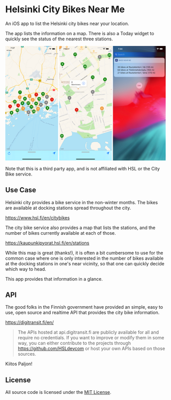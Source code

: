 # Helsinki City Bikes Near Me

An iOS app to list the Helsinki city bikes near your location.

The app lists the information on a map. There is also a Today widget
to quickly see the status of the nearest three stations.

<img src="Artwork/Screenshot.png" width="622" alt="Screenshots of the App"/>

Note that this is a third party app, and is not affiliated with HSL or
the City Bike service.

## Use Case

Helsinki city provides a bike service in the non-winter months. The
bikes are available at docking stations spread throughout the city.

https://www.hsl.fi/en/citybikes

The city bike service also provides a map that lists the stations, and
the number of bikes currently available at each of those.

https://kaupunkipyorat.hsl.fi/en/stations

While this map is great (thanks!), it is often a bit cumbersome to use
for the common case where one is only interested in the number of
bikes available at the docking stations in one's near vicinity, so
that one can quickly decide which way to head.

This app provides that information in a glance.

## API

The good folks in the Finnish government have provided an simple, easy
to use, open source and realtime API that provides the city bike
information.

https://digitransit.fi/en/

> The APIs hosted at api.digitransit.fi are publicly available for all
  and require no credentials. If you want to improve or modify them in
  some way, you can either contribute to the projects through
  https://github.com/HSLdevcom or host your own APIs based on those
  sources.

Kiitos Paljon!

## License

All source code is licensed under the [MIT License](LICENSE).
